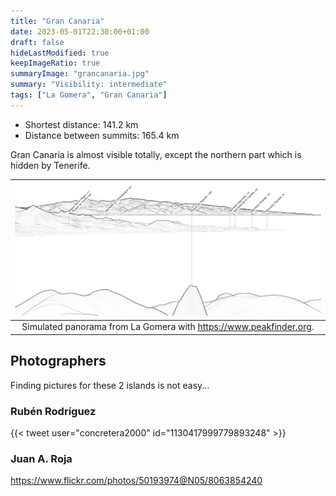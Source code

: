 ```yaml
---
title: "Gran Canaria"
date: 2023-05-01T22:30:00+01:00
draft: false
hideLastModified: true
keepImageRatio: true
summaryImage: "grancanaria.jpg"
summary: "Visibility: intermediate"
tags: ["La Gomera", "Gran Canaria"]
---
```


- Shortest distance: 141.2 km
- Distance between summits: 165.4 km

Gran Canaria is almost visible totally, except the northern part which is hidden by Tenerife.

| ![Panorama](lagomera_grancanaria_pano.png) |
| :--: |
| Simulated panorama from La Gomera with https://www.peakfinder.org. |


## Photographers

Finding pictures for these 2 islands is not easy...

### Rubén Rodríguez
 
{{< tweet user="concretera2000" id="1130417999779893248" >}}

### Juan A. Roja

https://www.flickr.com/photos/50193974@N05/8063854240
